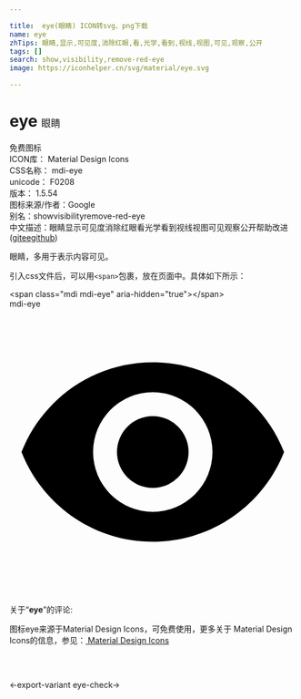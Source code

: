 ```yaml
---

title:  eye(眼睛) ICON转svg、png下载
name: eye
zhTips: 眼睛,显示,可见度,消除红眼,看,光学,看到,视线,视图,可见,观察,公开
tags: []
search: show,visibility,remove-red-eye
image: https://iconhelper.cn/svg/material/eye.svg

---
```


# eye  <small style="font-size: 60%;font-weight: 100">眼睛</small>


<div class="detail-page">
<p>
<span><span class="badge-success badge">免费图标</span> </span>
<br/>
<span>
ICON库：
<span class="badge-secondary badge">Material Design Icons</span> 
</span>
<br/>
<span>
CSS名称：
<span class="badge-secondary badge">mdi-eye</span> 
</span>
<br/>
<span>
unicode：
<span class="badge-secondary badge">F0208</span> 
<copy-btn content='F0208' btn-title=""></copy-btn>
<copy-btn :content='String.fromCodePoint(parseInt("F0208", 16))' btn-title="复制U"></copy-btn>
</span>
<br/>
<span>
版本：
<span class="badge-secondary badge">1.5.54</span> 
</span>
<br/>
<span>图标来源/作者：<span class="badge-light badge">Google</span></span> 
<br/>
<span>别名：<span class="badge-light badge">show</span><span class="badge-light badge">visibility</span><span class="badge-light badge">remove-red-eye</span></span><br/><span class="zh-detail">中文描述：<span class="badge-primary badge">眼睛</span><span class="badge-primary badge">显示</span><span class="badge-primary badge">可见度</span><span class="badge-primary badge">消除红眼</span><span class="badge-primary badge">看</span><span class="badge-primary badge">光学</span><span class="badge-primary badge">看到</span><span class="badge-primary badge">视线</span><span class="badge-primary badge">视图</span><span class="badge-primary badge">可见</span><span class="badge-primary badge">观察</span><span class="badge-primary badge">公开</span><span class="help-link"><span>帮助改进</span>(<a href="https://gitee.com/liuwave/icon-helper/edit/master/json/material/eye.json" target="_blank" rel="noopener noreferrer">gitee</a><a href="https://github.com/liuwave/icon-helper/edit/master/json/material/eye.json" target="_blank" rel="noopener noreferrer">github</a></span>)</span><br/>
</p>
</div><div class="description description alert alert-light">眼睛，多用于表示内容可见。</div>
<div class="alert alert-dark">
  <i class="mdi mdi-eye mdi-48px"></i>
  <i class="mdi mdi-eye mdi-36px"></i>
  <i class="mdi mdi-eye mdi-24px"></i>
  <i class="mdi mdi-eye mdi-18px"></i>
</div>
<div>
  <p>引入css文件后，可以用<code>&lt;span&gt;</code>包裹，放在页面中。具体如下所示：    
  </p>
  <div class="alert alert-primary" style="font-size: 14px">
    &lt;span class="mdi mdi-eye" aria-hidden="true"&gt;&lt;/span&gt;
    <copy-btn content='<span class="mdi mdi-eye" aria-hidden="true"></span>'></copy-btn>
  </div>
  <div class="alert alert-secondary">
    <i class="mdi mdi-eye"
    style="font-size: 24px"
    aria-hidden="true"></i> mdi-eye
    <copy-btn content="mdi-eye" btn-title="复制图标名称"></copy-btn>
  </div>
</div>
<div id="svg" class="svg-wrap">
<svg xmlns="http://www.w3.org/2000/svg" viewBox="0 0 24 24"><path d="M12,9A3,3 0 0,0 9,12A3,3 0 0,0 12,15A3,3 0 0,0 15,12A3,3 0 0,0 12,9M12,17A5,5 0 0,1 7,12A5,5 0 0,1 12,7A5,5 0 0,1 17,12A5,5 0 0,1 12,17M12,4.5C7,4.5 2.73,7.61 1,12C2.73,16.39 7,19.5 12,19.5C17,19.5 21.27,16.39 23,12C21.27,7.61 17,4.5 12,4.5Z" /></svg>
</div>
<detail full-name='mdi-eye'></detail>
<div class="icon-detail__container">
<p>关于“<b>eye</b>”的评论:</p>
</div>
<Vssue title="关于“eye”的评论" />    
<div><p>图标eye来源于Material Design Icons，可免费使用，更多关于 Material Design Icons的信息，参见：<a target="_blank" href="https://iconhelper.cn/material.html"> Material Design Icons</a>
</p></div>

<div style="padding:2rem 0 " class="page-nav"><p class="inner"><span class="prev">←<router-link to="/icon/export-variant.html">export-variant</router-link></span> <span class="next"><router-link to="/icon/eye-check.html">eye-check</router-link>→</span></p></div>

